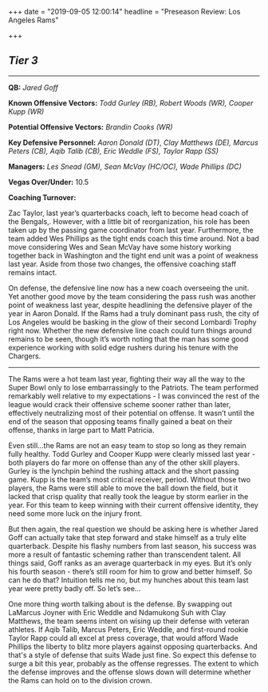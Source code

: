 +++
date = "2019-09-05 12:00:14"
headline = "Preseason Review: Los Angeles Rams"

+++
## **_Tier 3_**

***

**QB:** _Jared Goff_

**Known Offensive Vectors:** _Todd Gurley (RB), Robert Woods (WR), Cooper Kupp (WR)_

**Potential Offensive Vectors:** _Brandin Cooks (WR)_

**Key Defensive Personnel:** _Aaron Donald (DT)_, _Clay Matthews (DE), Marcus Peters (CB), Aqib Talib (CB), Eric Weddle (FS), Taylor Rapp (SS)_

**Managers:** _Les Snead (GM), Sean McVay (HC/OC), Wade Phillips (DC)_

**Vegas Over/Under:** 10.5

**Coaching Turnover:**

Zac Taylor, last year’s quarterbacks coach, left to become head coach of the Bengals,. However, with a little bit of reorganization, his role has been taken up by the passing game coordinator from last year. Furthermore, the team added Wes Phillips as the tight ends coach this time around. Not a bad move considering Wes and Sean McVay have some history working together back in Washington and the tight end unit was a point of weakness last year. Aside from those two changes, the offensive coaching staff remains intact.

On defense, the defensive line now has a new coach overseeing the unit. Yet another good move by the team considering the pass rush was another point of weakness last year, despite headlining the defensive player of the year in Aaron Donald. If the Rams had a truly dominant pass rush, the city of Los Angeles would be basking in the glow of their second Lombardi Trophy right now. Whether the new defensive line coach could turn things around remains to be seen, though it’s worth noting that the man has some good experience working with solid edge rushers during his tenure with the Chargers.

***

The Rams were a hot team last year, fighting their way all the way to the Super Bowl only to lose embarrassingly to the Patriots. The team performed remarkably well relative to my expectations - I was convinced the rest of the league would crack their offensive scheme sooner rather than later, effectively neutralizing most of their potential on offense. It wasn’t until the end of the season that opposing teams finally gained a beat on their offense, thanks in large part to Matt Patricia.

Even still...the Rams are not an easy team to stop so long as they remain fully healthy. Todd Gurley and Cooper Kupp were clearly missed last year - both players do far more on offense than any of the other skill players. Gurley is the lynchpin behind the rushing attack and the short passing game. Kupp is the team’s most critical receiver, period. Without those two players, the Rams were still able to move the ball down the field, but it lacked that crisp quality that really took the league by storm earlier in the year. For this team to keep winning with their current offensive identity, they need some more luck on the injury front.

But then again, the real question we should be asking here is whether Jared Goff can actually take that step forward and stake himself as a truly elite quarterback. Despite his flashy numbers from last season, his success was more a result of fantastic scheming rather than transcendent talent. All things said, Goff ranks as an average quarterback in my eyes. But it’s only his fourth season - there’s still room for him to grow and better himself. So can he do that? Intuition tells me no, but my hunches about this team last year were pretty badly off. So let’s see…

One more thing worth talking about is the defense. By swapping out LaMarcus Joyner with Eric Weddle and Ndamukong Suh with Clay Matthews, the team seems intent on wising up their defense with veteran athletes. If Aqib Talib, Marcus Peters, Eric Weddle, and first-round rookie Taylor Rapp could all excel at press coverage, that would afford Wade Phillips the liberty to blitz more players against opposing quarterbacks. And that's a style of defense that suits Wade just fine. So expect this defense to surge a bit this year, probably as the offense regresses. The extent to which the defense improves and the offense slows down will determine whether the Rams can hold on to the division crown.